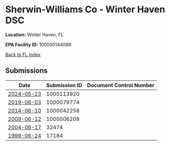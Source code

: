 # Sherwin-Williams Co - Winter Haven DSC

**Location:** Winter Haven, FL

**EPA Facility ID:** 100000144088

[Back to FL Index](../../index.md)

## Submissions

| Date | Submission ID | Document Control Number |
|------|--------------|-------------------------|
| [2024-05-23](submissions/1000113920.md) | 1000113920 |  |
| [2019-06-03](submissions/1000079774.md) | 1000079774 |  |
| [2014-06-10](submissions/1000042258.md) | 1000042258 |  |
| [2009-06-12](submissions/1000006208.md) | 1000006208 |  |
| [2004-06-17](submissions/32474.md) | 32474 |  |
| [1999-06-24](submissions/17184.md) | 17184 |  |
